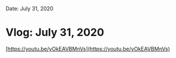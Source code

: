 
Date: July 31, 2020

# Vlog: July 31, 2020

[https://youtu.be/yOkEAVBMnVs](https://youtu.be/yOkEAVBMnVs)

